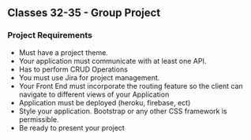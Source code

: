 ## Classes 32-35 - Group Project

### Project Requirements

- Must have a project theme.
- Your application must communicate with at least one API.
- Has to perform CRUD Operations
- You must use Jira for project management.
- Your Front End must incorporate the routing feature so the client can navigate to different views of your Application
- Application must be deployed (heroku, firebase, ect)
- Style your application. Bootstrap or any other CSS framework is permissible. 
- Be ready to present your project